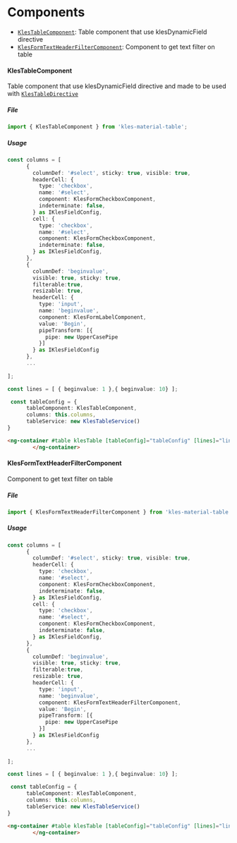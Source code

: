 # Components
- [`KlesTableComponent`](#klestableComponent): Table component that use klesDynamicField directive
- [`KlesFormTextHeaderFilterComponent`](#klesformtextheaderfiltercomponent): Component to get text filter on table
  
#### KlesTableComponent

Table component that use klesDynamicField directive and made to be used with [`KlesTableDirective`](./directives#KlesTableDirective)

##### File

```typescript
import { KlesTableComponent } from 'kles-material-table';
```

##### Usage

```typescript
const columns = [
      {
        columnDef: '#select', sticky: true, visible: true,
        headerCell: {
          type: 'checkbox',
          name: '#select',
          component: KlesFormCheckboxComponent,
          indeterminate: false,
        } as IKlesFieldConfig,
        cell: {
          type: 'checkbox',
          name: '#select',
          component: KlesFormCheckboxComponent,
          indeterminate: false,
        } as IKlesFieldConfig,
      },
      {
        columnDef: 'beginvalue',
        visible: true, sticky: true,
        filterable:true,
        resizable: true,
        headerCell: {
          type: 'input',
          name: 'beginvalue',
          component: KlesFormLabelComponent,
          value: 'Begin',
          pipeTransform: [{
            pipe: new UpperCasePipe
          }]
        } as IKlesFieldConfig
      },
      ...
        
];

const lines = [ { beginvalue: 1 },{ beginvalue: 10} ];

 const tableConfig = {
      tableComponent: KlesTableComponent,
      columns: this.columns,
      tableService: new KlesTableService()
}

```

```html
<ng-container #table klesTable [tableConfig]="tableConfig" [lines]="lines">
        </ng-container>
```

#### KlesFormTextHeaderFilterComponent

Component to get text filter on table

##### File

```typescript
import { KlesFormTextHeaderFilterComponent } from 'kles-material-table';
```

##### Usage

```typescript
const columns = [
      {
        columnDef: '#select', sticky: true, visible: true,
        headerCell: {
          type: 'checkbox',
          name: '#select',
          component: KlesFormCheckboxComponent,
          indeterminate: false,
        } as IKlesFieldConfig,
        cell: {
          type: 'checkbox',
          name: '#select',
          component: KlesFormCheckboxComponent,
          indeterminate: false,
        } as IKlesFieldConfig,
      },
      {
        columnDef: 'beginvalue',
        visible: true, sticky: true,
        filterable:true,
        resizable: true,
        headerCell: {
          type: 'input',
          name: 'beginvalue',
          component: KlesFormTextHeaderFilterComponent,
          value: 'Begin',
          pipeTransform: [{
            pipe: new UpperCasePipe
          }]
        } as IKlesFieldConfig
      },
      ...
        
];

const lines = [ { beginvalue: 1 },{ beginvalue: 10} ];

 const tableConfig = {
      tableComponent: KlesTableComponent,
      columns: this.columns,
      tableService: new KlesTableService()
}

```

```html
<ng-container #table klesTable [tableConfig]="tableConfig" [lines]="lines">
        </ng-container>
```
